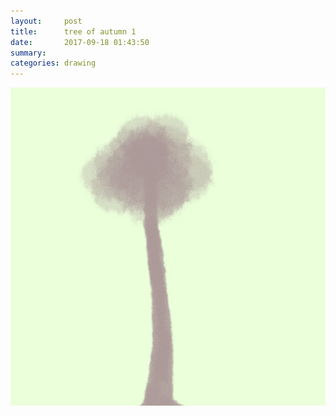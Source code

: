 ```yaml
---
layout:     post
title:      tree of autumn 1
date:       2017-09-18 01:43:50
summary:    
categories: drawing
---
```

![tree of autumn 1](/images/diary/tree-of-autumn-1.png ".")
